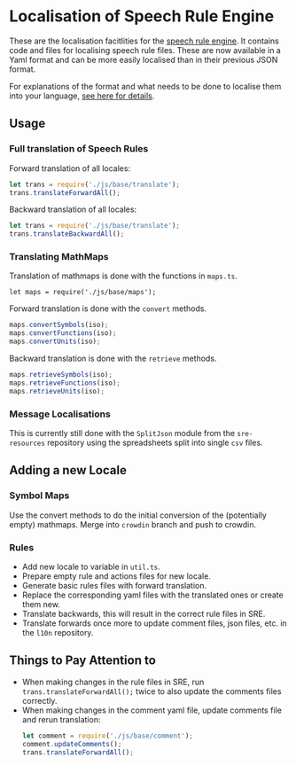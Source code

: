 # Localisation of Speech Rule Engine

These are the localisation facitlities for the [speech rule
engine](https://speechruleengine.org).  It contains code and files for
localising speech rule files. These are now available in a Yaml format and can
be more easily localised than in their previous JSON format.

For explanations of the format and what needs to be done to localise them into
your language, [see here for details](yaml.md).


## Usage

### Full translation of Speech Rules

Forward translation of all locales:

``` javascript
let trans = require('./js/base/translate');
trans.translateForwardAll();
```

Backward translation of all locales:

``` javascript
let trans = require('./js/base/translate');
trans.translateBackwardAll();
```

### Translating MathMaps

Translation of mathmaps is done with the functions in `maps.ts`.

```
let maps = require('./js/base/maps');
```

Forward translation is done with the `convert` methods.

``` javascript
maps.convertSymbols(iso);
maps.convertFunctions(iso);
maps.convertUnits(iso);
```

Backward translation is done with the `retrieve` methods.

``` javascript
maps.retrieveSymbols(iso);
maps.retrieveFunctions(iso);
maps.retrieveUnits(iso);
```

### Message Localisations

This is currently still done with the `SplitJson` module from the
`sre-resources` repository using the spreadsheets split into single `csv` files.




## Adding a new Locale

### Symbol Maps

Use the convert methods to do the initial conversion of the (potentially empty)
mathmaps. Merge into `crowdin` branch and push to crowdin.

### Rules

* Add new locale to variable in `util.ts`.
* Prepare empty rule and actions files for new locale.
* Generate basic rules files with forward translation.
* Replace the corresponding yaml files with the translated ones or create them new.
* Translate backwards, this will result in the correct rule files in SRE.
* Translate forwards once more to update comment files, json files, etc. in the `l10n` repository.

## Things to Pay Attention to

* When making changes in the rule files in SRE, run
  `trans.translateForwardAll();` twice to also update the comments files
  correctly.
* When making changes in the comment yaml file, update comments file and rerun translation:
  ```javascript
  let comment = require('./js/base/comment');
  comment.updateComments();
  trans.translateForwardAll();
  ```
